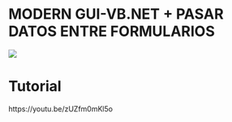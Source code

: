 # MODERN GUI-VB.NET + PASAR DATOS ENTRE FORMULARIOS
<img src="https://rjcodeadvance.com/wp-content/uploads/2019/06/maxresdefault.jpg">
<h1>Tutorial</h1>
https://youtu.be/zUZfm0mKl5o
